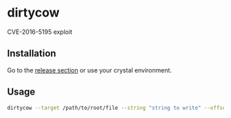 # dirtycow

CVE-2016-5195 exploit


## Installation

Go to the [release section](https://github.com/xlucas/dirtycow.cr/releases) or use your crystal environment.

## Usage

```bash
dirtycow --target /path/to/root/file --string "string to write" --offset <offset_in_file>
```
